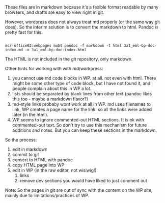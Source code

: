 These files are in markdown because it's a fexible format readable by many browsers, and drafts are easy to view right in git.

However, wordpress does not always treat md properly (or the same way git does). So the interim solution is to convert the markdown to html.  Pandoc is pretty fast for this.

<code>
mcr-office02:webpages mob$ pandoc -f markdown -t html 3a1_eml-bp-doc-index.md -o 3a1_eml-bp-doc-index.html
</code>

The HTML is not included in the git repository, only markdown.

Other hints for working with with md/workpress:
1. you cannot use md code blocks in WP. at all. not even with html. There might be some other type of code block, but I have not found it, and people complain about this in WP a lot.
1. lists should be separated by blank lines from other text (pandoc likes this too - maybe a markdown flavor?)
1. md-style links probaby wont work at all in WP. md uses filenames to link, WP creates a page name for the link. so all the links were added later (in the html).
1. WP seems to ignore commented-out HTML sections. It is ok with commented-out text. So don't try to use this mechanism for future additions and notes. But you can keep these sections in the markdown.

So the process:
1. edit in markdown
1. commit to git
1. convert to HTML with pandoc
1. copy HTML page into WP
1. edit in WP (in the raw editor, not wisiwig!)
    1. links
    1. remove dev sections you would have liked to just comment out
  
Note: So the pages in git are out of sync with the content on the WP site, mainly due to limitations/practices of WP. 




